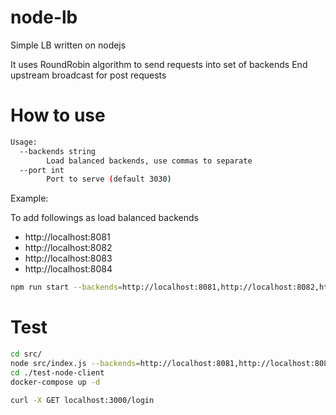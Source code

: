 # node-lb

Simple LB written on nodejs

It uses RoundRobin algorithm to send requests into set of backends
End upstream broadcast for post requests



# How to use
```bash
Usage:
  --backends string
        Load balanced backends, use commas to separate
  --port int
        Port to serve (default 3030)
```

Example:

To add followings as load balanced backends
- http://localhost:8081
- http://localhost:8082
- http://localhost:8083
- http://localhost:8084
```bash
npm run start --backends=http://localhost:8081,http://localhost:8082,http://localhost:8083,http://localhost:8084 --port=3000
```
# Test
```bash
cd src/
node src/index.js --backends=http://localhost:8081,http://localhost:8082,http://localhost:8083,http://localhost:8084 --port=3000
cd ./test-node-client
docker-compose up -d

curl -X GET localhost:3000/login
```
